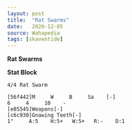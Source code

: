 ```yaml
---
layout: post
title:  "Rat Swarms"
date:   2020-12-05
source: Wahapedia
tags: [skaventide]
---
```


**Rat Swarms**

**Stat Block**
```
4/4 Rat Swarm
```

```
[56f442]M     W     B     Sa    [-]
6     4     10    -     
[e85545]Weapons[-]
[c6c930]Gnawing Teeth[-]
1"     A:5    H:5+   W:5+   R:-    D:1   
```


